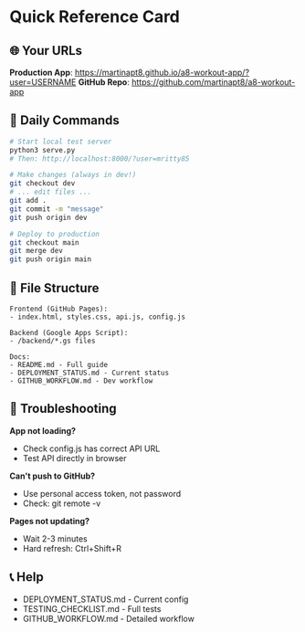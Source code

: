 # Quick Reference Card

## 🌐 Your URLs

**Production App**: https://martinapt8.github.io/a8-workout-app/?user=USERNAME
**GitHub Repo**: https://github.com/martinapt8/a8-workout-app

## 🔧 Daily Commands

```bash
# Start local test server
python3 serve.py
# Then: http://localhost:8000/?user=mritty85

# Make changes (always in dev!)
git checkout dev
# ... edit files ...
git add .
git commit -m "message"
git push origin dev

# Deploy to production
git checkout main
git merge dev
git push origin main
```

## 📁 File Structure

```
Frontend (GitHub Pages):
- index.html, styles.css, api.js, config.js

Backend (Google Apps Script):
- /backend/*.gs files

Docs:
- README.md - Full guide
- DEPLOYMENT_STATUS.md - Current status
- GITHUB_WORKFLOW.md - Dev workflow
```

## 🚨 Troubleshooting

**App not loading?**
- Check config.js has correct API URL
- Test API directly in browser

**Can't push to GitHub?**
- Use personal access token, not password
- Check: git remote -v

**Pages not updating?**
- Wait 2-3 minutes
- Hard refresh: Ctrl+Shift+R

## 📞 Help

- DEPLOYMENT_STATUS.md - Current config
- TESTING_CHECKLIST.md - Full tests
- GITHUB_WORKFLOW.md - Detailed workflow
